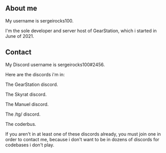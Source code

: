 ## About me

My username is sergeirocks100.

I'm the sole developer and server host of GearStation, which i started in June of 2021.

## Contact

My Discord username is sergeirocks100#2456.

Here are the discords i'm in:

The GearStation discord.

The Skyrat discord.

The Manuel discord.

The /tg/ discord.

The coderbus.

If you aren't in at least one of these discords already, you must join one in order to contact me, because i don't want to be in dozens of discords for codebases i don't play.